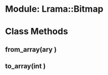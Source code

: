 # Module: Lrama::Bitmap
    



# Class Methods
## from_array(ary ) [](#method-c-from_array)
## to_array(int ) [](#method-c-to_array)

